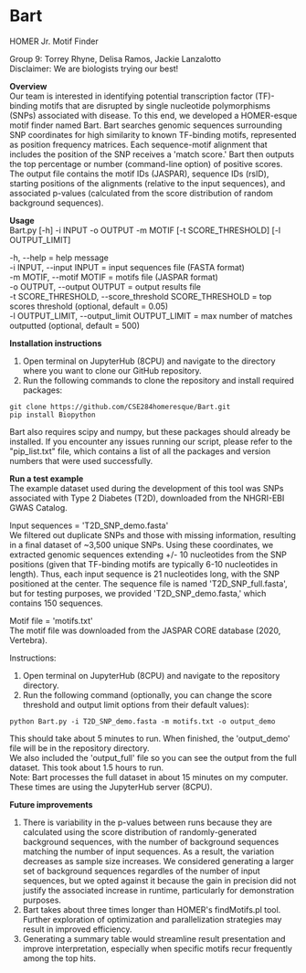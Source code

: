 # Bart   
HOMER Jr. Motif Finder   

Group 9: Torrey Rhyne, Delisa Ramos, Jackie Lanzalotto    
Disclaimer: We are biologists trying our best!

**Overview**  
Our team is interested in identifying potential transcription factor (TF)-binding motifs that are disrupted by single nucleotide polymorphisms (SNPs) associated with disease. To this end, we developed a HOMER-esque motif finder named Bart. Bart searches genomic sequences surrounding SNP coordinates for high similarity to known TF-binding motifs, represented as position frequency matrices. Each sequence-motif alignment that includes the position of the SNP receives a 'match score.' Bart then outputs the top percentage or number (command-line option) of positive scores. The output file contains the motif IDs (JASPAR), sequence IDs (rsID), starting positions of the alignments (relative to the input sequences), and associated p-values (calculated from the score distribution of random background sequences).

**Usage**  
Bart.py [-h] -i INPUT -o OUTPUT -m MOTIF [-t SCORE_THRESHOLD] [-l OUTPUT_LIMIT]

-h, --help = help message  
-i INPUT, --input INPUT = input sequences file (FASTA format)  
-m MOTIF, --motif MOTIF = motifs file (JASPAR format)  
-o OUTPUT, --output OUTPUT = output results file  
-t SCORE_THRESHOLD, --score_threshold SCORE_THRESHOLD = top scores threshold (optional, default = 0.05)  
-l OUTPUT_LIMIT, --output_limit OUTPUT_LIMIT = max number of matches outputted (optional, default = 500)

**Installation instructions**  
1.	Open terminal on JupyterHub (8CPU) and navigate to the directory where you want to clone our GitHub repository.
2.	Run the following commands to clone the repository and install required packages:
```
git clone https://github.com/CSE284homeresque/Bart.git
pip install Biopython
```
Bart also requires scipy and numpy, but these packages should already be installed. If you encounter any issues running our script, please refer to the "pip_list.txt" file, which contains a list of all the packages and version numbers that were used successfully.

**Run a test example**   
The example dataset used during the development of this tool was SNPs associated with Type 2 Diabetes (T2D), downloaded from the NHGRI-EBI GWAS Catalog.   

Input sequences = 'T2D_SNP_demo.fasta'   
We filtered out duplicate SNPs and those with missing information, resulting in a final dataset of ~3,500 unique SNPs. Using these coordinates, we extracted genomic sequences extending +/- 10 nucleotides from the SNP positions (given that TF-binding motifs are typically 6-10 nucleotides in length). Thus, each input sequence is 21 nucleotides long, with the SNP positioned at the center. The sequence file is named 'T2D_SNP_full.fasta', but for testing purposes, we provided 'T2D_SNP_demo.fasta,' which contains 150 sequences.  

Motif file = 'motifs.txt'   
The motif file was downloaded from the JASPAR CORE database (2020, Vertebra).

Instructions:

1.	Open terminal on JupyterHub (8CPU) and navigate to the repository directory.
2.	Run the following command (optionally, you can change the score threshold and output limit options from their default values):
```
python Bart.py -i T2D_SNP_demo.fasta -m motifs.txt -o output_demo
```
This should take about 5 minutes to run. When finished, the 'output_demo' file will be in the repository directory.   
We also included the 'output_full' file so you can see the output from the full dataset. This took about 1.5 hours to run.    
Note: Bart processes the full dataset in about 15 minutes on my computer. These times are using the JupyterHub server (8CPU).

**Future improvements**   
1. There is variability in the p-values between runs because they are calculated using the score distribution of randomly-generated background sequences, with the number of background sequences matching the number of input sequences. As a result, the variation decreases as sample size increases. We considered generating a larger set of background sequences regardles of the number of input sequences, but we opted against it because the gain in precision did not justify the associated increase in runtime, particularly for demonstration purposes.
2. Bart takes about three times longer than HOMER's findMotifs.pl tool. Further exploration of optimization and parallelization strategies may result in improved efficiency.
3. Generating a summary table would streamline result presentation and improve interpretation, especially when specific motifs recur frequently among the top hits.
